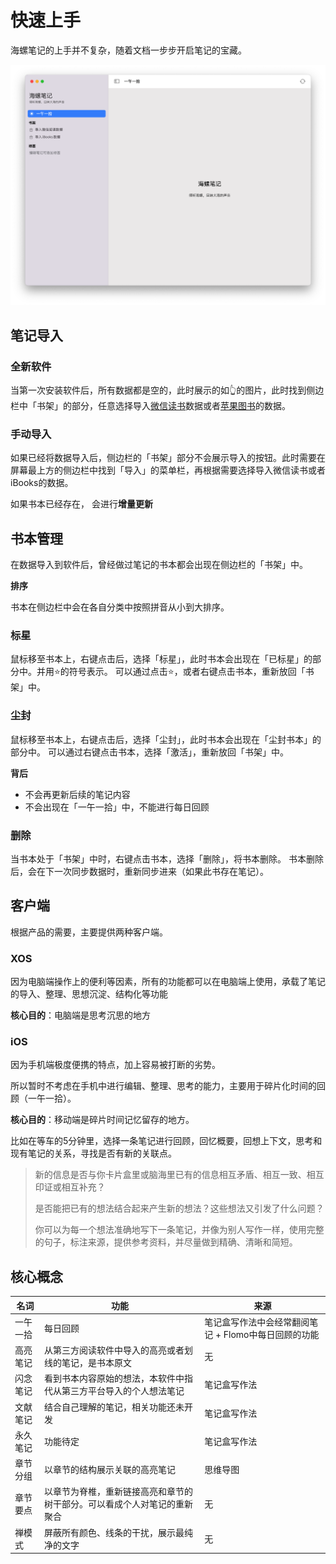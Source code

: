 # 快速上手
海螺笔记的上手并不复杂，随着文档一步步开启笔记的宝藏。

![](/images/app/20220811183628.png)

## 笔记导入
### 全新软件
当第一次安装软件后，所有数据都是空的，此时展示的如👆的图片，此时找到侧边栏中「书架」的部分，任意选择导入[微信读书](/import/weread)数据或者[苹果图书](/import)的数据。


### 手动导入
如果已经将数据导入后，侧边栏的「书架」部分不会展示导入的按钮。此时需要在屏幕最上方的侧边栏中找到「导入」的菜单栏，再根据需要选择导入微信读书或者iBooks的数据。

如果书本已经存在， 会进行**增量更新**

## 书本管理
在数据导入到软件后，曾经做过笔记的书本都会出现在侧边栏的「书架」中。

**排序**

书本在侧边栏中会在各自分类中按照拼音从小到大排序。

### 标星
鼠标移至书本上，右键点击后，选择「标星」，此时书本会出现在「已标星」的部分中。并用⭐️的符号表示。
可以通过点击⭐️，或者右键点击书本，重新放回「书架」中。

### 尘封
鼠标移至书本上，右键点击后，选择「尘封」，此时书本会出现在「尘封书本」的部分中。
可以通过右键点击书本，选择「激活」，重新放回「书架」中。

**背后**
- 不会再更新后续的笔记内容
- 不会出现在「一午一拾」中，不能进行每日回顾

### 删除
当书本处于「书架」中时，右键点击书本，选择「删除」，将书本删除。
书本删除后，会在下一次同步数据时，重新同步进来（如果此书存在笔记）。

## 客户端
根据产品的需要，主要提供两种客户端。

### XOS
因为电脑端操作上的便利等因素，所有的功能都可以在电脑端上使用，承载了笔记的导入、整理、思想沉淀、结构化等功能

**核心目的**：电脑端是思考沉思的地方

### iOS
因为手机端极度便携的特点，加上容易被打断的劣势。

所以暂时不考虑在手机中进行编辑、整理、思考的能力，主要用于碎片化时间的回顾（一午一拾）。

**核心目的**：移动端是碎片时间记忆留存的地方。

比如在等车的5分钟里，选择一条笔记进行回顾，回忆概要，回想上下文，思考和现有笔记的关系，寻找是否有新的关联点。
> 新的信息是否与你卡片盒里或脑海里已有的信息相互矛盾、相互一致、相互印证或相互补充？
>
> 是否能把已有的想法结合起来产生新的想法？这些想法又引发了什么问题？
>
> 你可以为每一个想法准确地写下一条笔记，并像为别人写作一样，使用完整的句子，标注来源，提供参考资料，并尽量做到精确、清晰和简短。

## 核心概念

| 名词 | 功能 | 来源 |
| -- | -- | -- |
| 一午一拾 | 每日回顾 | 笔记盒写作法中会经常翻阅笔记 + Flomo中每日回顾的功能 |
| 高亮笔记 | 从第三方阅读软件中导入的高亮或者划线的笔记，是书本原文 | 无 |
| 闪念笔记 | 看到书本内容原始的想法，本软件中指代从第三方平台导入的个人想法笔记 | 笔记盒写作法 | 
| 文献笔记 | 结合自己理解的笔记，相关功能还未开发 | 笔记盒写作法 | 
| 永久笔记 | 功能待定 | 笔记盒写作法 | 
| 章节分组 | 以章节的结构展示关联的高亮笔记 | 思维导图 |
| 章节要点 | 以章节为脊椎，重新链接高亮和章节的树干部分。可以看成个人对笔记的重新聚合 | 无 |
| 禅模式 | 屏蔽所有颜色、线条的干扰，展示最纯净的文字 | 无 |